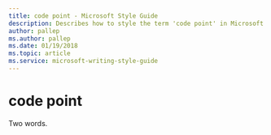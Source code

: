```yaml
---
title: code point - Microsoft Style Guide
description: Describes how to style the term 'code point' in Microsoft content as two words rather than one.
author: pallep
ms.author: pallep
ms.date: 01/19/2018
ms.topic: article
ms.service: microsoft-writing-style-guide
---
```


# code point

Two words. 
